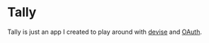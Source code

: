 # Tally

Tally is just an app I created to play around with [devise](https://github.com/plataformatec/devise) and [OAuth](http://oauth.net).